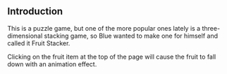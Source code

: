## Introduction

This is a puzzle game, but one of the more popular ones lately is a three-dimensional stacking game, so Blue wanted to make one for himself and called it Fruit Stacker.

Clicking on the fruit item at the top of the page will cause the fruit to fall down with an animation effect.
